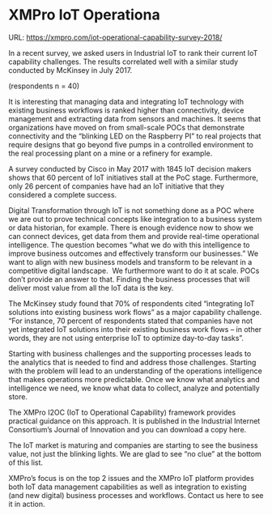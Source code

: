 # XMPro IoT Operationa

URL: https://xmpro.com/iot-operational-capability-survey-2018/

In a recent survey, we asked users in Industrial IoT to rank their current IoT capability challenges. The results correlated well with a similar study conducted by McKinsey in July 2017.

(respondents n = 40)

It is interesting that managing data and integrating IoT technology with existing business workflows is ranked higher than connectivity, device management and extracting data from sensors and machines. It seems that organizations have moved on from small-scale POCs that demonstrate connectivity and the “blinking LED on the Raspberry PI” to real projects that require designs that go beyond five pumps in a controlled environment to the real processing plant on a mine or a refinery for example.

A survey conducted by Cisco in May 2017 with 1845 IoT decision makers shows that 60 percent of IoT initiatives stall at the PoC stage. Furthermore, only 26 percent of companies have had an IoT initiative that they considered a complete success.

Digital Transformation through IoT is not something done as a POC where we are out to prove technical concepts like integration to a business system or data historian, for example. There is enough evidence now to show we can connect devices, get data from them and provide real-time operational intelligence. The question becomes “what we do with this intelligence to improve business outcomes and effectively transform our businesses.” We want to align with new business models and transform to be relevant in a competitive digital landscape.  We furthermore want to do it at scale. POCs don’t provide an answer to that. Finding the business processes that will deliver most value from all the IoT data is the key.

The McKinsey study found that 70% of respondents cited “integrating IoT solutions into existing business work flows” as a major capability challenge. “For instance, 70 percent of respondents stated that companies have not yet integrated IoT solutions into their existing business work flows – in other words, they are not using enterprise IoT to optimize day-to-day tasks”.

Starting with business challenges and the supporting processes leads to the analytics that is needed to find and address those challenges. Starting with the problem will lead to an understanding of the operations intelligence that makes operations more predictable. Once we know what analytics and intelligence we need, we know what data to collect, analyze and potentially store.

The XMPro I2OC (IoT to Operational Capability) framework provides practical guidance on this approach. It is published in the Industrial Internet Consortium’s Journal of Innovation and you can download a copy here.

The IoT market is maturing and companies are starting to see the business value, not just the blinking lights. We are glad to see “no clue” at the bottom of this list.

XMPro’s focus is on the top 2 issues and the XMPro IoT platform provides both IoT data management capabilities as well as integration to existing (and new digital) business processes and workflows. Contact us here to see it in action.

